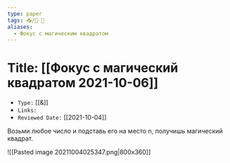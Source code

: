 ```yaml
---
type: paper
tags: 📥️/📜️ 🔢
aliases:
  - Фокус с магическим квадратом
---
```




# Title: **[[Фокус с магический квадратом 2021-10-06]]**
- `Type:` [[&]]
- `Links:`
- `Reviewed Date:` [[2021-10-04]]

Возьми любое число и подставь его на место n, получишь магический квадрат.

![[Pasted image 20211004025347.png|800x360]]